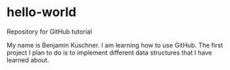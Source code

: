 # hello-world
Repository for GitHub tutorial

My name is Benjamin Kuschner. I am learning how to use GitHub. The first project I plan to do is to implement different data structures that I have learned about.
